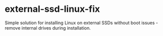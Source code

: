 # external-ssd-linux-fix
Simple solution for installing Linux on external SSDs without boot issues - remove internal drives during installation.
